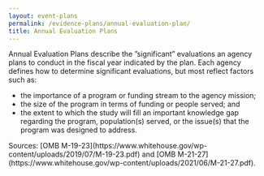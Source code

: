 ```yaml
---
layout: event-plans
permalink: /evidence-plans/annual-evaluation-plan/
title: Annual Evaluation Plans
---
```


Annual Evaluation Plans describe the ”significant” evaluations an agency plans to conduct in the fiscal year indicated by the plan. Each agency defines how to determine significant evaluations, but most reflect factors such as:
<ul>
<li>the importance of a program or funding stream to the agency mission;</li>
<li>the size of the program in terms of funding or people served; and</li>
<li> the extent to which the study will fill an important knowledge gap regarding the program, population(s) served, or the issue(s) that the program was designed to address.</li>
</ul>
 Sources: [OMB M-19-23](https://www.whitehouse.gov/wp-content/uploads/2019/07/M-19-23.pdf) and [OMB M-21-27](https://www.whitehouse.gov/wp-content/uploads/2021/06/M-21-27.pdf).

